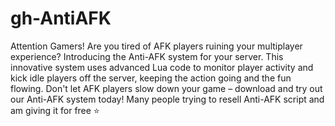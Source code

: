 # gh-AntiAFK

Attention Gamers! Are you tired of AFK players ruining your multiplayer experience? Introducing the Anti-AFK system for your server. This innovative system uses advanced Lua code to monitor player activity and kick idle players off the server, keeping the action going and the fun flowing. Don't let AFK players slow down your game – download and try out our Anti-AFK system today!
Many people trying to resell Anti-AFK script and am giving it for free ⭐

